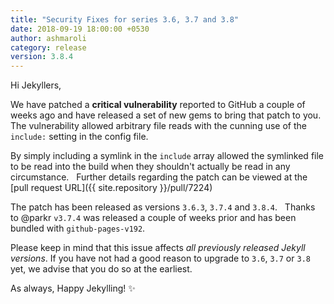 ```yaml
---
title: "Security Fixes for series 3.6, 3.7 and 3.8"
date: 2018-09-19 18:00:00 +0530
author: ashmaroli
category: release
version: 3.8.4
---
```


Hi Jekyllers,

We have patched a **critical vulnerability** reported to GitHub a couple of weeks ago and have released a set of new gems to
bring that patch to you. The vulnerability allowed arbitrary file reads with the cunning use of the `include:` setting in the
config file.

By simply including a symlink in the `include` array allowed the symlinked file to be read into the build when they shouldn't
actually be read in any circumstance.  
Further details regarding the patch can be viewed at the [pull request URL]({{ site.repository }}/pull/7224)

The patch has been released as versions `3.6.3`, `3.7.4` and `3.8.4`.  
Thanks to @parkr `v3.7.4` was released a couple of weeks prior and has been bundled with `github-pages-v192`.


Please keep in mind that this issue affects _all previously released Jekyll versions_. If you have not had
a good reason to upgrade to `3.6`, `3.7` or `3.8` yet, we advise that you do so at the earliest.

As always, Happy Jekylling! :sparkles:
